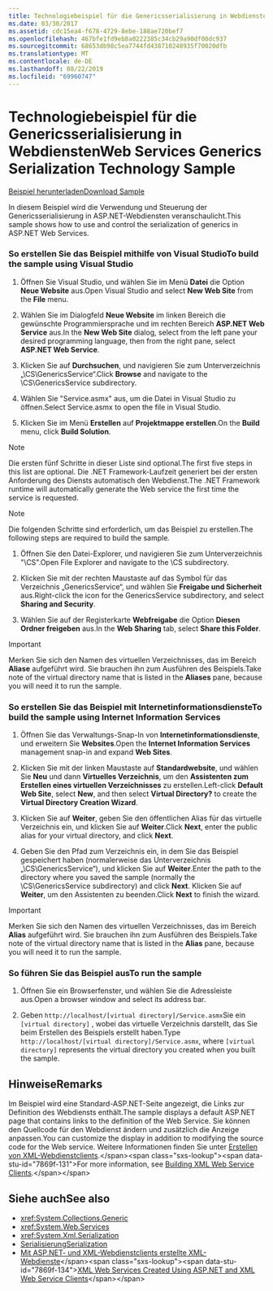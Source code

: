```yaml
---
title: Technologiebeispiel für die Genericsserialisierung in Webdiensten
ms.date: 03/30/2017
ms.assetid: cdc15ea4-f678-4729-8ebe-188ae720bef7
ms.openlocfilehash: 467bfe1fd9eb8a0222385c34cb29a90df00dc937
ms.sourcegitcommit: 68653db98c5ea7744fd438710248935f70020dfb
ms.translationtype: MT
ms.contentlocale: de-DE
ms.lasthandoff: 08/22/2019
ms.locfileid: "69960747"
---
```

# <a name="web-services-generics-serialization-technology-sample"></a><span data-ttu-id="7869f-102">Technologiebeispiel für die Genericsserialisierung in Webdiensten</span><span class="sxs-lookup"><span data-stu-id="7869f-102">Web Services Generics Serialization Technology Sample</span></span>
[<span data-ttu-id="7869f-103">Beispiel herunterladen</span><span class="sxs-lookup"><span data-stu-id="7869f-103">Download Sample</span></span>](https://download.microsoft.com/download/4/7/B/47B2164C-E780-4B10-8DE4-2CB5B886E0A6/Technologies/Serialization/Xml%20Serialization/GenericsSerialization.zip.exe)  
  
 <span data-ttu-id="7869f-104">In diesem Beispiel wird die Verwendung und Steuerung der Genericsserialisierung in ASP.NET-Webdiensten veranschaulicht.</span><span class="sxs-lookup"><span data-stu-id="7869f-104">This sample shows how to use and control the serialization of generics in ASP.NET Web Services.</span></span>  
  
### <a name="to-build-the-sample-using-visual-studio"></a><span data-ttu-id="7869f-105">So erstellen Sie das Beispiel mithilfe von Visual Studio</span><span class="sxs-lookup"><span data-stu-id="7869f-105">To build the sample using Visual Studio</span></span>  
  
1. <span data-ttu-id="7869f-106">Öffnen Sie Visual Studio, und wählen Sie im Menü **Datei** die Option **Neue Website** aus.</span><span class="sxs-lookup"><span data-stu-id="7869f-106">Open Visual Studio and select **New Web Site** from the **File** menu.</span></span>  
  
2. <span data-ttu-id="7869f-107">Wählen Sie im Dialogfeld **Neue Website** im linken Bereich die gewünschte Programmiersprache und im rechten Bereich **ASP.NET Web Service** aus.</span><span class="sxs-lookup"><span data-stu-id="7869f-107">In the **New Web Site** dialog, select from the left pane your desired programming language, then from the right pane, select **ASP.NET Web Service**.</span></span>  
  
3. <span data-ttu-id="7869f-108">Klicken Sie auf **Durchsuchen**, und navigieren Sie zum Unterverzeichnis „\CS\GenericsService“.</span><span class="sxs-lookup"><span data-stu-id="7869f-108">Click **Browse** and navigate to the \CS\GenericsService subdirectory.</span></span>  
  
4. <span data-ttu-id="7869f-109">Wählen Sie "Service.asmx" aus, um die Datei in Visual Studio zu öffnen.</span><span class="sxs-lookup"><span data-stu-id="7869f-109">Select Service.asmx to open the file in Visual Studio.</span></span>  
  
5. <span data-ttu-id="7869f-110">Klicken Sie im Menü **Erstellen** auf **Projektmappe erstellen**.</span><span class="sxs-lookup"><span data-stu-id="7869f-110">On the **Build** menu, click **Build Solution**.</span></span>  
  
> [!NOTE]
> <span data-ttu-id="7869f-111">Die ersten fünf Schritte in dieser Liste sind optional.</span><span class="sxs-lookup"><span data-stu-id="7869f-111">The first five steps in this list are optional.</span></span> <span data-ttu-id="7869f-112">Die .NET Framework-Laufzeit generiert bei der ersten Anforderung des Diensts automatisch den Webdienst.</span><span class="sxs-lookup"><span data-stu-id="7869f-112">The .NET Framework runtime will automatically generate the Web service the first time the service is requested.</span></span>  
  
> [!NOTE]
> <span data-ttu-id="7869f-113">Die folgenden Schritte sind erforderlich, um das Beispiel zu erstellen.</span><span class="sxs-lookup"><span data-stu-id="7869f-113">The following steps are required to build the sample.</span></span>  
  
1. <span data-ttu-id="7869f-114">Öffnen Sie den Datei-Explorer, und navigieren Sie zum Unterverzeichnis "\CS".</span><span class="sxs-lookup"><span data-stu-id="7869f-114">Open File Explorer and navigate to the \CS subdirectory.</span></span>  
  
2. <span data-ttu-id="7869f-115">Klicken Sie mit der rechten Maustaste auf das Symbol für das Verzeichnis „GenericsService“, und wählen Sie **Freigabe und Sicherheit** aus.</span><span class="sxs-lookup"><span data-stu-id="7869f-115">Right-click the icon for the GenericsService subdirectory, and select **Sharing and Security**.</span></span>  
  
3. <span data-ttu-id="7869f-116">Wählen Sie auf der Registerkarte **Webfreigabe** die Option **Diesen Ordner freigeben** aus.</span><span class="sxs-lookup"><span data-stu-id="7869f-116">In the **Web Sharing** tab, select **Share this Folder**.</span></span>  
  
> [!IMPORTANT]
> <span data-ttu-id="7869f-117">Merken Sie sich den Namen des virtuellen Verzeichnisses, das im Bereich **Aliase** aufgeführt wird. Sie brauchen ihn zum Ausführen des Beispiels.</span><span class="sxs-lookup"><span data-stu-id="7869f-117">Take note of the virtual directory name that is listed in the **Aliases** pane, because you will need it to run the sample.</span></span>  
  
### <a name="to-build-the-sample-using-internet-information-services"></a><span data-ttu-id="7869f-118">So erstellen Sie das Beispiel mit Internetinformationsdienste</span><span class="sxs-lookup"><span data-stu-id="7869f-118">To build the sample using Internet Information Services</span></span>  
  
1. <span data-ttu-id="7869f-119">Öffnen Sie das Verwaltungs-Snap-In von **Internetinformationsdienste**, und erweitern Sie **Websites**.</span><span class="sxs-lookup"><span data-stu-id="7869f-119">Open the **Internet Information Services** management snap-in and expand **Web Sites**.</span></span>  
  
2. <span data-ttu-id="7869f-120">Klicken Sie mit der linken Maustaste auf **Standardwebsite**, und wählen Sie **Neu** und dann **Virtuelles Verzeichnis**, um den **Assistenten zum Erstellen eines virtuellen Verzeichnisses** zu erstellen.</span><span class="sxs-lookup"><span data-stu-id="7869f-120">Left-click **Default Web Site**, select **New**, and then select **Virtual Directory?** to create the **Virtual Directory Creation Wizard**.</span></span>  
  
3. <span data-ttu-id="7869f-121">Klicken Sie auf **Weiter**, geben Sie den öffentlichen Alias für das virtuelle Verzeichnis ein, und klicken Sie auf **Weiter**.</span><span class="sxs-lookup"><span data-stu-id="7869f-121">Click **Next**, enter the public alias for your virtual directory, and click **Next**.</span></span>  
  
4. <span data-ttu-id="7869f-122">Geben Sie den Pfad zum Verzeichnis ein, in dem Sie das Beispiel gespeichert haben (normalerweise das Unterverzeichnis „\CS\GenericsService“), und klicken Sie auf **Weiter**.</span><span class="sxs-lookup"><span data-stu-id="7869f-122">Enter the path to the directory where you saved the sample (normally the \CS\GenericsService subdirectory) and click **Next**.</span></span> <span data-ttu-id="7869f-123">Klicken Sie auf **Weiter**, um den Assistenten zu beenden.</span><span class="sxs-lookup"><span data-stu-id="7869f-123">Click **Next** to finish the wizard.</span></span>  
  
> [!IMPORTANT]
> <span data-ttu-id="7869f-124">Merken Sie sich den Namen des virtuellen Verzeichnisses, das im Bereich **Alias** aufgeführt wird. Sie brauchen ihn zum Ausführen des Beispiels.</span><span class="sxs-lookup"><span data-stu-id="7869f-124">Take note of the virtual directory name that is listed in the **Alias** pane, because you will need it to run the sample.</span></span>  
  
### <a name="to-run-the-sample"></a><span data-ttu-id="7869f-125">So führen Sie das Beispiel aus</span><span class="sxs-lookup"><span data-stu-id="7869f-125">To run the sample</span></span>  
  
1. <span data-ttu-id="7869f-126">Öffnen Sie ein Browserfenster, und wählen Sie die Adressleiste aus.</span><span class="sxs-lookup"><span data-stu-id="7869f-126">Open a browser window and select its address bar.</span></span>  
  
2. <span data-ttu-id="7869f-127">Geben `http://localhost/[virtual directory]/Service.asmx`Sie ein `[virtual directory]` , wobei das virtuelle Verzeichnis darstellt, das Sie beim Erstellen des Beispiels erstellt haben.</span><span class="sxs-lookup"><span data-stu-id="7869f-127">Type `http://localhost/[virtual directory]/Service.asmx`, where `[virtual directory]` represents the virtual directory you created when you built the sample.</span></span>  
  
## <a name="remarks"></a><span data-ttu-id="7869f-128">Hinweise</span><span class="sxs-lookup"><span data-stu-id="7869f-128">Remarks</span></span>  
 <span data-ttu-id="7869f-129">Im Beispiel wird eine Standard-ASP.NET-Seite angezeigt, die Links zur Definition des Webdiensts enthält.</span><span class="sxs-lookup"><span data-stu-id="7869f-129">The sample displays a default ASP.NET page that contains links to the definition of the Web Service.</span></span> <span data-ttu-id="7869f-130">Sie können den Quellcode für den Webdienst ändern und zusätzlich die Anzeige anpassen.</span><span class="sxs-lookup"><span data-stu-id="7869f-130">You can customize the display in addition to modifying the source code for the Web service.</span></span> <span data-ttu-id="7869f-131">Weitere Informationen finden Sie unter [Erstellen von XML-Webdienstclients](https://docs.microsoft.com/previous-versions/dotnet/netframework-4.0/w3h45ebk(v=vs.100)).</span><span class="sxs-lookup"><span data-stu-id="7869f-131">For more information, see [Building XML Web Service Clients](https://docs.microsoft.com/previous-versions/dotnet/netframework-4.0/w3h45ebk(v=vs.100)).</span></span>  
  
## <a name="see-also"></a><span data-ttu-id="7869f-132">Siehe auch</span><span class="sxs-lookup"><span data-stu-id="7869f-132">See also</span></span>

- <xref:System.Collections.Generic>
- <xref:System.Web.Services>
- <xref:System.Xml.Serialization>
- [<span data-ttu-id="7869f-133">Serialisierung</span><span class="sxs-lookup"><span data-stu-id="7869f-133">Serialization</span></span>](../../../docs/standard/serialization/index.md)
- <span data-ttu-id="7869f-134">[Mit ASP.NET- und XML-Webdienstclients erstellte XML-Webdienste](https://docs.microsoft.com/previous-versions/dotnet/netframework-4.0/7bkzywba(v=vs.100))</span><span class="sxs-lookup"><span data-stu-id="7869f-134">[XML Web Services Created Using ASP.NET and XML Web Service Clients](https://docs.microsoft.com/previous-versions/dotnet/netframework-4.0/7bkzywba(v=vs.100))</span></span>
